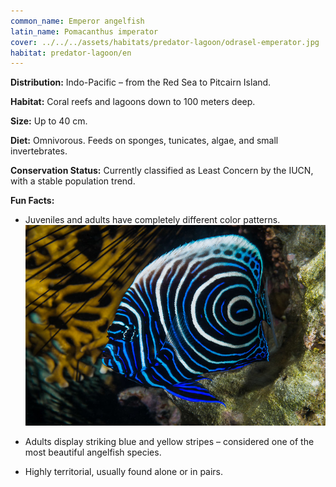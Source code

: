 ```yaml
---
common_name: Emperor angelfish
latin_name: Pomacanthus imperator
cover: ../../../assets/habitats/predator-lagoon/odrasel-emperator.jpg
habitat: predator-lagoon/en
---
```

**Distribution:** Indo-Pacific – from the Red Sea to Pitcairn Island.

**Habitat:** Coral reefs and lagoons down to 100 meters deep.

**Size:** Up to 40 cm.

**Diet:** Omnivorous. Feeds on sponges, tunicates, algae, and small invertebrates.

**Conservation Status:** Currently classified as Least Concern by the IUCN, with a stable population trend.

**Fun Facts:**
- Juveniles and adults have completely different color patterns.
![Baby emperor](../../../assets/habitats/predator-lagoon/baby-emperator.jpg)

- Adults display striking blue and yellow stripes – considered one of the most beautiful angelfish species.

- Highly territorial, usually found alone or in pairs.
